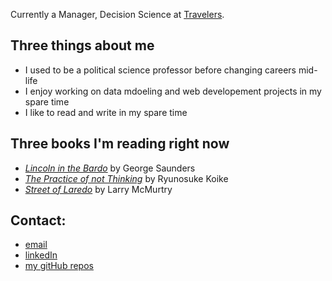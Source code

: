 Currently a Manager, Decision Science at [Travelers](https://www.travelers.com/).  

## Three things about me
- I used to be a political science professor before changing careers mid-life
- I enjoy working on data mdoeling and web developement projects in my spare time
- I like to read and write in my spare time


## Three books I'm reading right now
- [_Lincoln in the Bardo_](https://www.amazon.com/dp/0812985400/?bestFormat=true&k=lincoln%20in%20the%20bardo&ref_=nb_sb_ss_w_scx-ent-pd-bk-d_de_k0_1_20&crid=300LW73TDGZLQ&sprefix=lincoln%20in%20the%20bardo) by George Saunders
- [_The Practice of not Thinking_](https://www.amazon.com/The-Practice-of-Not-Thinking/dp/0141994614/ref=sr_1_1?crid=TPUALN4XAFZL&dib=eyJ2IjoiMSJ9.mF1n7k71nfXlN9bXghcxtAfbR_rpS2UzQ1NSpWXsSyWMNq3q8PCVII_9-TxLE9lf-GOZ2FkreFDUOVIn1S9p0kLRBItEL_OVgrILMiDg6pQfiPVoUADmTS9EQT0NH7EwJyk8AH9--ECubabDPyxbpzco7mA_GwNZEdw1u4vqGkvur634GcMx2e4xK6zCIDMfEL0Ix8GHc6dgr2ICPy0jc4BO8-aSlRD09lPLeZowGDU.GrOXc-P5a-bGqhXD2nWdGO0ffKkNkL1fCe-aPp8MfbU&dib_tag=se&keywords=practice+of+not+thinking&qid=1747003348&s=books&sprefix=practice+of+not+thinking%2Cstripbooks%2C104&sr=1-1) by Ryunosuke Koike
- [_Street of Laredo_](https://www.amazon.com/dp/0684857537/?bestFormat=true&k=streets%20of%20laredo&ref_=nb_sb_ss_w_scx-ent-pd-bk-d_de_k0_1_17&crid=8UPHV2JIV530&sprefix=streets%20of%20laredo) by Larry McMurtry

## Contact:
- [email](mailto:steven.maloney@gmail.com)
- [linkedIn](https://www.linkedin.com/in/steven-maloney-71a991106/)
- [my gitHub repos](https://github.com/sdeda1us?tab=repositories)

